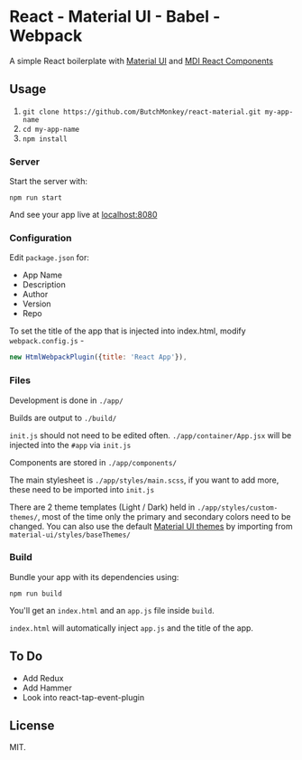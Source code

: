 # React - Material UI - Babel - Webpack

A simple React boilerplate with [Material UI](http://www.material-ui.com/) and [MDI React Components](materialdesignicons.com)

## Usage
1. `git clone https://github.com/ButchMonkey/react-material.git my-app-name`
2. `cd my-app-name`
3. `npm install`

### Server
Start the server with:

```
npm run start
```

And see your app live at [localhost:8080](http://localhost:8080)

### Configuration
Edit `package.json` for:

* App Name
* Description
* Author
* Version
* Repo

To set the title of the app that is injected into index.html, modify `webpack.config.js` - 

```javascript
new HtmlWebpackPlugin({title: 'React App'}),
```




### Files
Development is done in `./app/`

Builds are output to `./build/`

`init.js` should not need to be edited often. `./app/container/App.jsx` will be injected into the `#app` via `init.js`

Components are stored in `./app/components/`

The main stylesheet is `./app/styles/main.scss`, if you want to add more, these need to be imported into `init.js`

There are 2 theme templates (Light / Dark) held in `./app/styles/custom-themes/`, most of the time only the primary and secondary colors need to be changed. You can also use the default [Material UI themes](http://www.material-ui.com/#/customization/themes) by importing from `material-ui/styles/baseThemes/`



### Build
Bundle your app with its dependencies using:

```
npm run build
```

You'll get an `index.html` and an `app.js` file inside `build`.

`index.html` will automatically inject `app.js` and the title of the app.

## To Do
* Add Redux
* Add Hammer
* Look into react-tap-event-plugin

## License
MIT.
